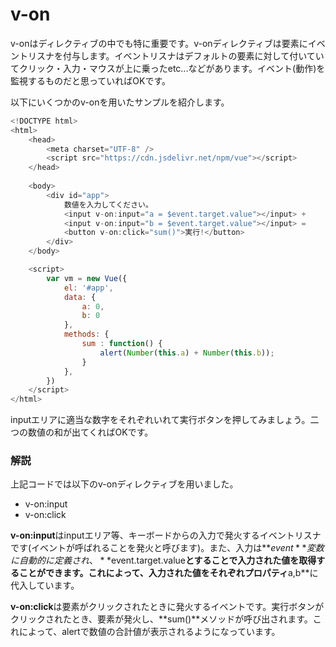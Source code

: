 # v-on

v-onはディレクティブの中でも特に重要です。v-onディレクティブは要素にイベントリスナを付与します。イベントリスナはデフォルトの要素に対して付いていてクリック・入力・マウスが上に乗ったetc...などがあります。イベント\(動作\)を監視するものだと思っていればOKです。

以下にいくつかのv-onを用いたサンプルを紹介します。

```javascript
<!DOCTYPE html>
<html>
    <head>
        <meta charset="UTF-8" />
        <script src="https://cdn.jsdelivr.net/npm/vue"></script>
    </head>
    
    <body>
        <div id="app">
            数値を入力してください。
            <input v-on:input="a = $event.target.value"></input> +
            <input v-on:input="b = $event.target.value"></input> =
            <button v-on:click="sum()">実行!</button>
        </div>
    </body>

    <script>
        var vm = new Vue({
            el: '#app',
            data: {
                a: 0,
                b: 0
            },
            methods: {
                sum : function() {
                    alert(Number(this.a) + Number(this.b));
                }
            },
        })
    </script>
</html>
```

inputエリアに適当な数字をそれぞれいれて実行ボタンを押してみましょう。二つの数値の和が出てくればOKです。

### 解説

上記コードでは以下のv-onディレクティブを用いました。

* v-on:input
* v-on:click

**v-on:input**はinputエリア等、キーボードからの入力で発火するイベントリスナです\(イベントが呼ばれることを発火と呼びます\)。また、入力は**$event**変数に自動的に定義され、**$event.target.value**とすることで入力された値を取得することができます。これによって、入力された値をそれぞれプロパティ**a,b**に代入しています。

**v-on:click**は要素がクリックされたときに発火するイベントです。実行ボタンがクリックされたとき、要素が発火し、**sum\(\)**メソッドが呼び出されます。これによって、alertで数値の合計値が表示されるようになっています。

